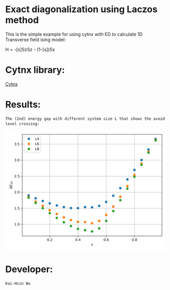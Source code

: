 # Exact diagonalization using Laczos method

This is the simple example for using cytnx with ED to calculate 1D Transverse field ising model:

H = -[s]SzSz - (1-[s])Sx 


# Cytnx library:
    
[Cytnx](https://github.com/kaihsin/Cytnx)

# Results:
    The (2nd) energy gap with different system size L that shows the avoid level crossing:

![alt text](https://github.com/kaihsin/ED_TFIM/blob/master/Data/Egap.png?raw=true)


# Developer:

    Kai-Hsin Wu





